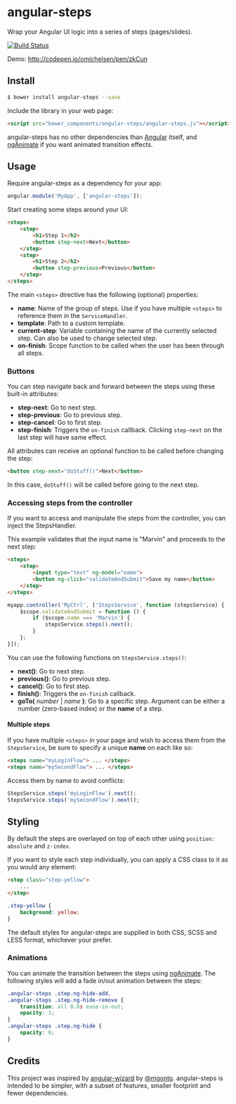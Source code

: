 # angular-steps

Wrap your Angular UI logic into a series of steps (pages/slides).

[![Build Status](https://travis-ci.org/omichelsen/angular-steps.svg?branch=master)](https://travis-ci.org/omichelsen/angular-steps)

Demo: http://codepen.io/omichelsen/pen/zkCun

## Install

```bash
$ bower install angular-steps --save
```

Include the library in your web page:

```html
<script src="bower_components/angular-steps/angular-steps.js"></script>
```

angular-steps has no other dependencies than [Angular](https://angularjs.org/)
itself, and [ngAnimate](https://docs.angularjs.org/api/ngAnimate/service/$animate)
if you want animated transition effects.

## Usage

Require angular-steps as a dependency for your app:

```javascript
angular.module('MyApp', ['angular-steps']);
```

Start creating some steps around your UI:
```html
<steps>
    <step>
        <h1>Step 1</h2>
        <button step-next>Next</button>
    </step>
    <step>
        <h1>Step 2</h2>
        <button step-previous>Previous</button>
    </step>
</steps>
```

The main `<steps>` directive has the following (optional) properties:

- **name**: Name of the group of steps. Use if you have multiple `<steps>` to
    reference them in the `ServiceHandler`.
- **template**: Path to a custom template.
- **current-step**: Variable containing the name of the currently selected step.
    Can also be used to change selected step.
- **on-finish**: Scope function to be called when the user has been through all steps.

### Buttons

You can step navigate back and forward between the steps using these built-in
attributes:

- **step-next**: Go to next step.
- **step-previous**: Go to previous step.
- **step-cancel**: Go to first step.
- **step-finish**: Triggers the `on-finish` callback. Clicking `step-next` on
    the last step will have same effect.

All attributes can receive an optional function to be called before changing
the step:

```html
<button step-next="doStuff()">Next</button>
```

In this case, `doStuff()` will be called before going to the next step.

### Accessing steps from the controller

If you want to access and manipulate the steps from the controller, you can
inject the StepsHandler.

This example validates that the input name is "Marvin" and proceeds to the next
step:

```html
<steps>
    <step>
        <input type="text" ng-model="name">
        <button ng-click="validateAndSubmit">Save my name</button>
    </step>
</steps>
```
```javascript
myapp.controller('MyCtrl', ['StepsService', function (stepsService) {
    $scope.validateAndSubmit = function () {
        if ($scope.name === 'Marvin') {
            stepsService.steps().next();
        }
    };
}]);
```

You can use the following functions on `StepsService.steps()`:

- **next()**: Go to next step.
- **previous()**: Go to previous step.
- **cancel()**: Go to first step.
- **finish()**: Triggers the `on-finish` callback.
- **goTo(** *number* | *name* **)**: Go to a specific step. Argument can be
    either a number (zero-based index) or the **name** of a step.

#### Multiple steps

If you have multiple `<steps>` in your page and wish to access them from the
`StepsService`, be sure to specify a unique **name** on each like so:

```html
<steps name="myLoginFlow"> ... </steps>
<steps name="mySecondFlow"> ... </steps>
```

Access them by name to avoid conflicts:

```javascript
StepsService.steps('myLoginFlow').next();
StepsService.steps('mySecondFlow').next();
```

## Styling

By default the steps are overlayed on top of each other using
`position: absolute` and `z-index`.

If you want to style each step individually, you can apply a CSS class to it
as you would any element:

```html
<step class="step-yellow">
    ...
</step>
```
```css
.step-yellow {
    background: yellow;
}
```

The default styles for angular-steps are supplied in both CSS, SCSS and LESS
format, whichever your prefer.

### Animations

You can animate the transition between the steps using
[ngAnimate](https://docs.angularjs.org/api/ngAnimate/service/$animate).
The following styles will add a fade in/out animation between the steps:

```css
.angular-steps .step.ng-hide-add,
.angular-steps .step.ng-hide-remove {
    transition: all 0.6s ease-in-out;
    opacity: 1;
}
.angular-steps .step.ng-hide {
    opacity: 0;
}
```


## Credits

This project was inspired by
[angular-wizard](https://github.com/mgonto/angular-wizard) by
[@mgonto](https://twitter.com/mgonto). angular-steps is intended to be simpler,
with a subset of features, smaller footprint and fewer dependencies.
